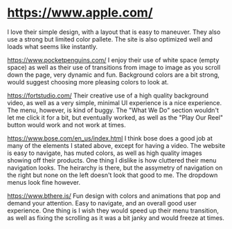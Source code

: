 # https://www.apple.com/
I love their simple design, with a layout that is easy to maneuver. They also use a strong but limited color pallete. The site is also optimized well and loads what seems like instantly.

https://www.pocketpenguins.com/
I enjoy their use of white space (empty space) as well as their use of transitions from image to image as you scroll down the page, very dynamic and fun. Background colors are a bit strong, would suggest choosing more pleasing colors to look at.

https://fortstudio.com/
Their creative use of a high quality background video, as well as a very simple, minimal UI experience is a nice experience. The menu, however, is kind of buggy. The "What We Do" section wouldn't let me click it for a bit, but eventually worked, as well as the "Play Our Reel" button would work and not work at times.

https://www.bose.com/en_us/index.html
I think bose does a good job at many of the elements I stated above, except for having a video. The website is easy to navigate, has muted colors, as well as high quality images showing off their products. One thing I dislike is how cluttered their menu navigation looks. The heirarchy is there, but the assymetry of navigation on the right but none on the left doesn't look that good to me. The dropdown menus look fine however.

https://www.bthere.is/
Fun design with colors and animations that pop and demand your attention. Easy to navigate, and an overall good user experience. One thing is I wish they would speed up their menu transition, as well as fixing the scrolling as it was a bit janky and would freeze at times.
